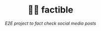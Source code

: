 <div align="center">
  <h1>🕵️‍♂️ factible</h1>
  <p><em>E2E project to fact check social media posts</em></p>
</div>
